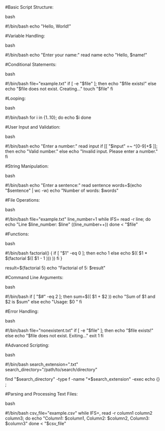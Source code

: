 #Basic Script Structure:

bash

#!/bin/bash
echo "Hello, World!"

#Variable Handling:

bash

#!/bin/bash
echo "Enter your name:"
read name
echo "Hello, $name!"

#Conditional Statements:

bash

#!/bin/bash
file="example.txt"
if [ -e "$file" ]; then
    echo "$file exists!"
else
    echo "$file does not exist. Creating..."
    touch "$file"
fi

#Looping:

bash

#!/bin/bash
for i in {1..10}; do
    echo $i
done

#User Input and Validation:

bash

#!/bin/bash
echo "Enter a number:"
read input
if [[ "$input" =~ ^[0-9]+$ ]]; then
    echo "Valid number."
else
    echo "Invalid input. Please enter a number."
fi

#String Manipulation:

bash

#!/bin/bash
echo "Enter a sentence:"
read sentence
words=$(echo "$sentence" | wc -w)
echo "Number of words: $words"

#File Operations:

bash

#!/bin/bash
file="example.txt"
line_number=1
while IFS= read -r line; do
    echo "Line $line_number: $line"
    ((line_number++))
done < "$file"

#Functions:

bash

#!/bin/bash
factorial() {
    if [ "$1" -eq 0 ]; then
        echo 1
    else
        echo $(( $1 * $(factorial $(( $1 - 1 ))) ))
    fi
}

result=$(factorial 5)
echo "Factorial of 5: $result"

#Command Line Arguments:

bash

#!/bin/bash
if [ "$#" -eq 2 ]; then
    sum=$(( $1 + $2 ))
    echo "Sum of $1 and $2 is $sum"
else
    echo "Usage: $0 <num1> <num2>"
fi

#Error Handling:

bash

#!/bin/bash
file="nonexistent.txt"
if [ -e "$file" ]; then
    echo "$file exists!"
else
    echo "$file does not exist. Exiting..."
    exit 1
fi

#Advanced Scripting:

bash

#!/bin/bash
search_extension=".txt"
search_directory="/path/to/search/directory"

find "$search_directory" -type f -name "*$search_extension" -exec echo {} \;

#Parsing and Processing Text Files:

bash

#!/bin/bash
csv_file="example.csv"
while IFS=, read -r column1 column2 column3; do
    echo "Column1: $column1, Column2: $column2, Column3: $column3"
done < "$csv_file"
